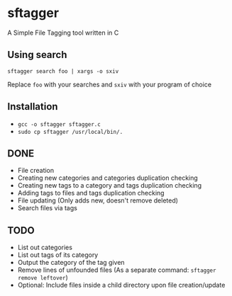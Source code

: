 # sftagger
A Simple File Tagging tool written in C

## Using search
`sftagger search foo | xargs -o sxiv`

Replace `foo` with your searches and `sxiv` with your program of choice

## Installation
* `gcc -o sftagger sftagger.c`
* `sudo cp sftagger /usr/local/bin/.`

## DONE
* File creation
* Creating new categories and categories duplication checking
* Creating new tags to a category and tags duplication checking
* Adding tags to files and tags duplication checking
* File updating (Only adds new, doesn't remove deleted)
* Search files via tags

## TODO
* List out categories
* List out tags of its category
* Output the category of the tag given
* Remove lines of unfounded files (As a separate command: `sftagger remove leftover`)
* Optional: Include files inside a child directory upon file creation/update

